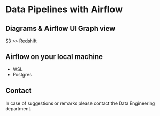 # Data Pipelines with Airflow

## Diagrams & Airflow UI Graph view

S3 >> Redshift

## Airflow on your local machine

- WSL
- Postgres

## Contact

In case of suggestions or remarks please contact the Data Engineering department.
